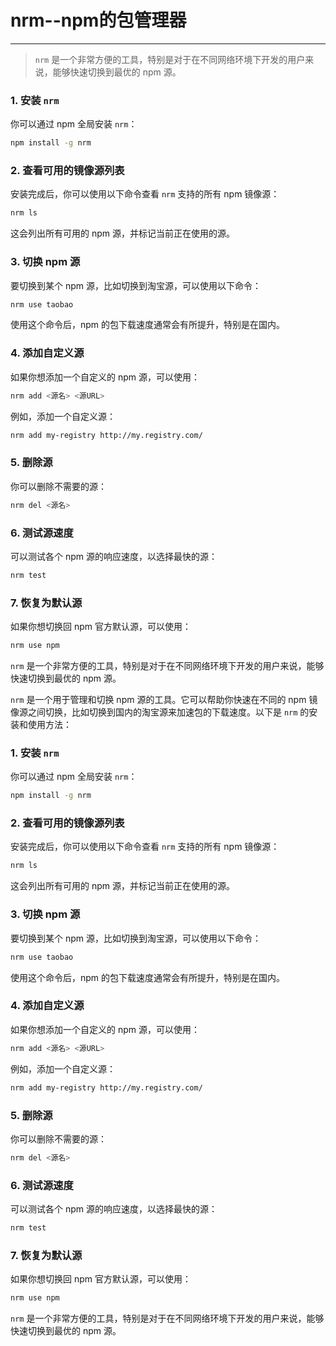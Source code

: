 # nrm--npm的包管理器

---

> `nrm` 是一个非常方便的工具，特别是对于在不同网络环境下开发的用户来说，能够快速切换到最优的 npm 源。

### 1. 安装 `nrm`
你可以通过 npm 全局安装 `nrm`：

```bash
npm install -g nrm
```

### 2. 查看可用的镜像源列表
安装完成后，你可以使用以下命令查看 `nrm` 支持的所有 npm 镜像源：

```bash
nrm ls
```

这会列出所有可用的 npm 源，并标记当前正在使用的源。

### 3. 切换 npm 源
要切换到某个 npm 源，比如切换到淘宝源，可以使用以下命令：

```bash
nrm use taobao
```

使用这个命令后，npm 的包下载速度通常会有所提升，特别是在国内。

### 4. 添加自定义源
如果你想添加一个自定义的 npm 源，可以使用：

```bash
nrm add <源名> <源URL>
```

例如，添加一个自定义源：

```bash
nrm add my-registry http://my.registry.com/
```

### 5. 删除源
你可以删除不需要的源：

```bash
nrm del <源名>
```

### 6. 测试源速度
可以测试各个 npm 源的响应速度，以选择最快的源：

```bash
nrm test
```

### 7. 恢复为默认源
如果你想切换回 npm 官方默认源，可以使用：

```bash
nrm use npm
```

`nrm` 是一个非常方便的工具，特别是对于在不同网络环境下开发的用户来说，能够快速切换到最优的 npm 源。

`nrm` 是一个用于管理和切换 npm 源的工具。它可以帮助你快速在不同的 npm 镜像源之间切换，比如切换到国内的淘宝源来加速包的下载速度。以下是 `nrm` 的安装和使用方法：

### 1. 安装 `nrm`
你可以通过 npm 全局安装 `nrm`：

```bash
npm install -g nrm
```

### 2. 查看可用的镜像源列表
安装完成后，你可以使用以下命令查看 `nrm` 支持的所有 npm 镜像源：

```bash
nrm ls
```

这会列出所有可用的 npm 源，并标记当前正在使用的源。

### 3. 切换 npm 源
要切换到某个 npm 源，比如切换到淘宝源，可以使用以下命令：

```bash
nrm use taobao
```

使用这个命令后，npm 的包下载速度通常会有所提升，特别是在国内。

### 4. 添加自定义源
如果你想添加一个自定义的 npm 源，可以使用：

```bash
nrm add <源名> <源URL>
```

例如，添加一个自定义源：

```bash
nrm add my-registry http://my.registry.com/
```

### 5. 删除源
你可以删除不需要的源：

```bash
nrm del <源名>
```

### 6. 测试源速度
可以测试各个 npm 源的响应速度，以选择最快的源：

```bash
nrm test
```

### 7. 恢复为默认源
如果你想切换回 npm 官方默认源，可以使用：

```bash
nrm use npm
```

`nrm` 是一个非常方便的工具，特别是对于在不同网络环境下开发的用户来说，能够快速切换到最优的 npm 源。
